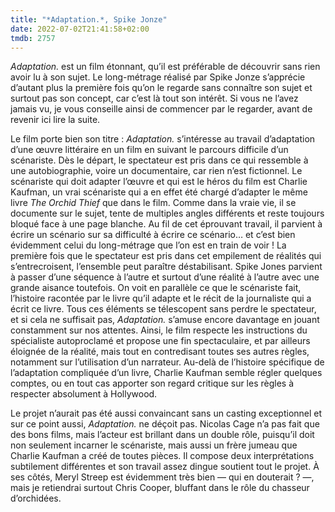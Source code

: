 ```yaml
---
title: "*Adaptation.*, Spike Jonze"
date: 2022-07-02T21:41:58+02:00
tmdb: 2757 
---
```


*Adaptation.* est un film étonnant, qu’il est préférable de découvrir sans rien avoir lu à son sujet. Le long-métrage réalisé par Spike Jonze s’apprécie d’autant plus la première fois qu’on le regarde sans connaître son sujet et surtout pas son concept, car c’est là tout son intérêt. Si vous ne l’avez jamais vu, je vous conseille ainsi de commencer par le regarder, avant de revenir ici lire la suite.

Le film porte bien son titre : *Adaptation.* s’intéresse au travail d’adaptation d’une œuvre littéraire en un film en suivant le parcours difficile d’un scénariste. Dès le départ, le spectateur est pris dans ce qui ressemble à une autobiographie, voire un documentaire, car rien n’est fictionnel. Le scénariste qui doit adapter l’œuvre et qui est le héros du film est Charlie Kaufman, un vrai scénariste qui a en effet été chargé d’adapter le même livre *‌The Orchid Thief* que dans le film. Comme dans la vraie vie, il se documente sur le sujet, tente de multiples angles différents et reste toujours bloqué face à une page blanche. Au fil de cet éprouvant travail, il parvient à écrire un scénario sur sa difficulté à écrire ce scénario… et c’est bien évidemment celui du long-métrage que l’on est en train de voir ! La première fois que le spectateur est pris dans cet empilement de réalités qui s’entrecroisent, l’ensemble peut paraître déstabilisant. Spike Jones parvient à passer d’une séquence à l’autre et surtout d’une réalité à l’autre avec une grande aisance toutefois. On voit en parallèle ce que le scénariste fait, l’histoire racontée par le livre qu’il adapte et le récit de la journaliste qui a écrit ce livre. Tous ces éléments se télescopent sans perdre le spectateur, et si cela ne suffisait pas, *Adaptation.* s’amuse encore davantage en jouant constamment sur nos attentes. Ainsi, le film respecte les instructions du spécialiste autoproclamé et propose une fin spectaculaire, et par ailleurs éloignée de la réalité, mais tout en contredisant toutes ses autres règles, notamment sur l’utilisation d’un narrateur. Au-delà de l’histoire spécifique de l’adaptation compliquée d’un livre, Charlie Kaufman semble régler quelques comptes, ou en tout cas apporter son regard critique sur les règles à respecter absolument à Hollywood. 

Le projet n’aurait pas été aussi convaincant sans un casting exceptionnel et sur ce point aussi, *Adaptation.* ne déçoit pas. Nicolas Cage n’a pas fait que des bons films, mais l’acteur est brillant dans un double rôle, puisqu’il doit non seulement incarner le scénariste, mais aussi un frère jumeau que Charlie Kaufman a créé de toutes pièces. Il compose deux interprétations subtilement différentes et son travail assez dingue soutient tout le projet. À ses côtés, Meryl Streep est évidemment très bien — qui en douterait ? —, mais je retiendrai surtout Chris Cooper, bluffant dans le rôle du chasseur d’orchidées. 
